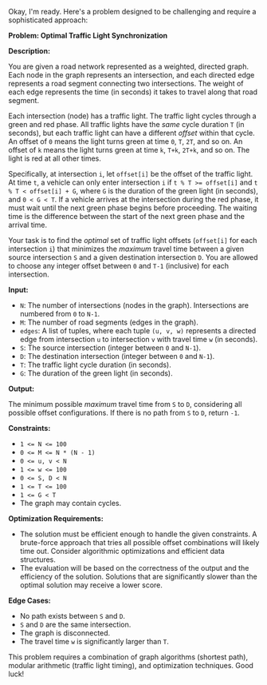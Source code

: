 Okay, I'm ready. Here's a problem designed to be challenging and require a sophisticated approach:

**Problem:  Optimal Traffic Light Synchronization**

**Description:**

You are given a road network represented as a weighted, directed graph. Each node in the graph represents an intersection, and each directed edge represents a road segment connecting two intersections.  The weight of each edge represents the time (in seconds) it takes to travel along that road segment.

Each intersection (node) has a traffic light. The traffic light cycles through a green and red phase.  All traffic lights have the *same* cycle duration `T` (in seconds), but each traffic light can have a different *offset* within that cycle. An offset of `0` means the light turns green at time `0`, `T`, `2T`, and so on. An offset of `k` means the light turns green at time `k`, `T+k`, `2T+k`, and so on. The light is red at all other times.

Specifically, at intersection `i`, let `offset[i]` be the offset of the traffic light. At time `t`, a vehicle can only enter intersection `i` if `t % T >= offset[i]` and `t % T < offset[i] + G`, where `G` is the duration of the green light (in seconds), and `0 < G < T`. If a vehicle arrives at the intersection during the red phase, it must wait until the next green phase begins before proceeding.  The waiting time is the difference between the start of the next green phase and the arrival time.

Your task is to find the *optimal* set of traffic light offsets (`offset[i]` for each intersection `i`) that minimizes the *maximum* travel time between a given source intersection `S` and a given destination intersection `D`. You are allowed to choose any integer offset between `0` and `T-1` (inclusive) for each intersection.

**Input:**

*   `N`: The number of intersections (nodes in the graph). Intersections are numbered from `0` to `N-1`.
*   `M`: The number of road segments (edges in the graph).
*   `edges`: A list of tuples, where each tuple `(u, v, w)` represents a directed edge from intersection `u` to intersection `v` with travel time `w` (in seconds).
*   `S`: The source intersection (integer between `0` and `N-1`).
*   `D`: The destination intersection (integer between `0` and `N-1`).
*   `T`: The traffic light cycle duration (in seconds).
*   `G`: The duration of the green light (in seconds).

**Output:**

The minimum possible *maximum* travel time from `S` to `D`, considering all possible offset configurations.  If there is no path from `S` to `D`, return `-1`.

**Constraints:**

*   `1 <= N <= 100`
*   `0 <= M <= N * (N - 1)`
*   `0 <= u, v < N`
*   `1 <= w <= 100`
*   `0 <= S, D < N`
*   `1 <= T <= 100`
*   `1 <= G < T`
*   The graph may contain cycles.

**Optimization Requirements:**

*   The solution must be efficient enough to handle the given constraints.  A brute-force approach that tries all possible offset combinations will likely time out. Consider algorithmic optimizations and efficient data structures.
*   The evaluation will be based on the correctness of the output and the efficiency of the solution.  Solutions that are significantly slower than the optimal solution may receive a lower score.

**Edge Cases:**

*   No path exists between `S` and `D`.
*   `S` and `D` are the same intersection.
*   The graph is disconnected.
*   The travel time `w` is significantly larger than `T`.

This problem requires a combination of graph algorithms (shortest path), modular arithmetic (traffic light timing), and optimization techniques.  Good luck!
